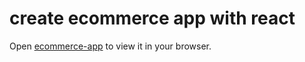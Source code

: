 # create ecommerce app with react


Open [ecommerce-app](https://ecommerce-app-new-main.vercel.app/) to view it in your browser.

